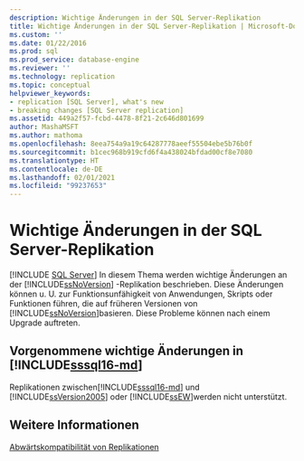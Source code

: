```yaml
---
description: Wichtige Änderungen in der SQL Server-Replikation
title: Wichtige Änderungen in der SQL Server-Replikation | Microsoft-Dokumentation
ms.custom: ''
ms.date: 01/22/2016
ms.prod: sql
ms.prod_service: database-engine
ms.reviewer: ''
ms.technology: replication
ms.topic: conceptual
helpviewer_keywords:
- replication [SQL Server], what's new
- breaking changes [SQL Server replication]
ms.assetid: 449a2f57-fcbd-4478-8f21-2c646d801699
author: MashaMSFT
ms.author: mathoma
ms.openlocfilehash: 8eea754a9a19c64287778aeef55504ebe5b76b0f
ms.sourcegitcommit: b1cec968b919cfd6f4a438024bfdad00cf8e7080
ms.translationtype: HT
ms.contentlocale: de-DE
ms.lasthandoff: 02/01/2021
ms.locfileid: "99237653"
---
```

# <a name="breaking-changes-in-sql-server-replication"></a>Wichtige Änderungen in der SQL Server-Replikation
 [!INCLUDE [SQL Server](../../includes/applies-to-version/sqlserver.md)]
  In diesem Thema werden wichtige Änderungen an der [!INCLUDE[ssNoVersion](../../includes/ssnoversion-md.md)] -Replikation beschrieben. Diese Änderungen können u. U. zur Funktionsunfähigkeit von Anwendungen, Skripts oder Funktionen führen, die auf früheren Versionen von [!INCLUDE[ssNoVersion](../../includes/ssnoversion-md.md)]basieren. Diese Probleme können nach einem Upgrade auftreten.  
  
## <a name="breaking-changes-made-in-sssql16-md"></a>Vorgenommene wichtige Änderungen in [!INCLUDE[sssql16-md](../../includes/sssql16-md.md)]  
 Replikationen zwischen[!INCLUDE[sssql16-md](../../includes/sssql16-md.md)] und [!INCLUDE[ssVersion2005](../../includes/ssversion2005-md.md)] oder [!INCLUDE[ssEW](../../includes/ssew-md.md)]werden nicht unterstützt.  
  
## <a name="see-also"></a>Weitere Informationen  
 [Abwärtskompatibilität von Replikationen](../../relational-databases/replication/replication-backward-compatibility.md)  
  
  
